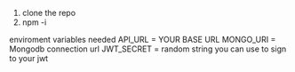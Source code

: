 1. clone the repo
2. npm -i



enviroment variables needed
API_URL = YOUR BASE URL
MONGO_URI = Mongodb connection url
JWT_SECRET = random string you can use to sign to your jwt
